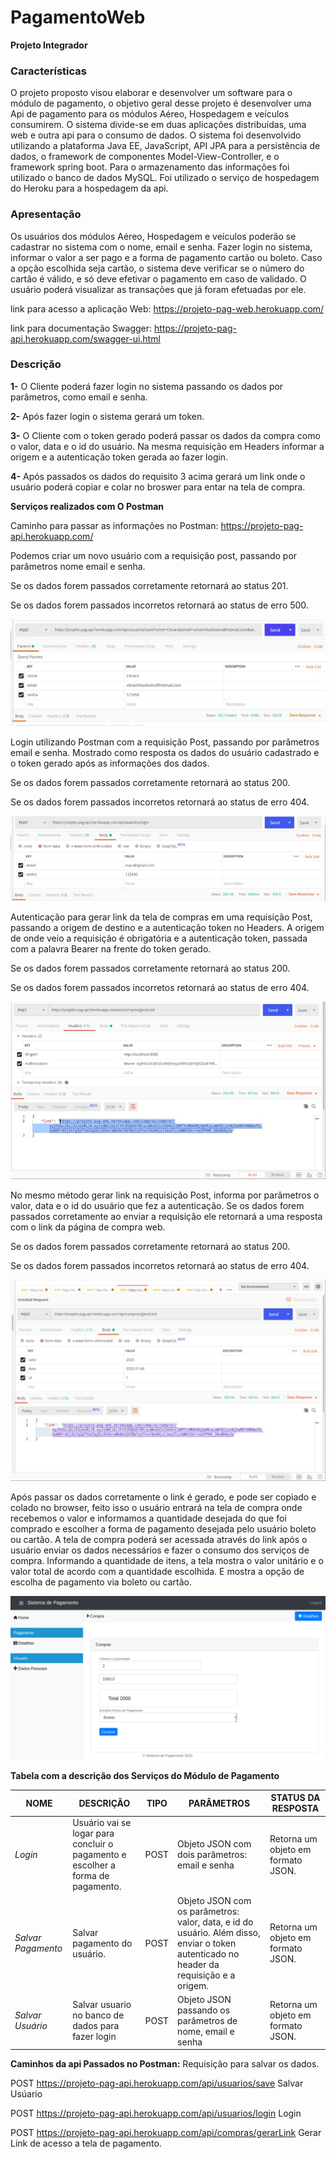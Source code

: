 #  PagamentoWeb
**Projeto Integrador**



### Características

O  projeto proposto visou elaborar e desenvolver um software para o módulo de pagamento, o objetivo geral desse projeto é desenvolver uma Api de pagamento para os módulos Aéreo, Hospedagem e veículos consumirem. O sistema divide-se em duas aplicações distribuídas, uma web e outra api para o consumo de dados. O sistema foi desenvolvido utilizando a plataforma Java EE, JavaScript, API JPA para a persistência de dados, o framework de componentes Model-View-Controller, e o framework spring boot. Para o armazenamento das informações foi utilizado o banco de dados MySQL. Foi utilizado o serviço de hospedagem do Heroku para a hospedagem  da api.

### Apresentação 

Os usuários dos módulos Aéreo, Hospedagem e veículos  poderão se cadastrar no sistema com o nome, email e senha. Fazer login no sistema,  informar o valor a ser pago e a forma de pagamento cartão ou boleto. Caso a opção escolhida seja cartão, o sistema deve verificar se o número do cartão é válido, e só deve efetivar o pagamento em caso de validado. O usuário poderá visualizar as transações que já foram efetuadas por ele.

link para acesso a aplicação Web: https://projeto-pag-web.herokuapp.com/

link para documentação Swagger: https://projeto-pag-api.herokuapp.com/swagger-ui.html


### Descrição 

**1-** O Cliente poderá fazer login no sistema passando os dados por parâmetros, como email e senha.

**2-** Após fazer login o sistema gerará um token.

**3-** O Cliente com o token gerado poderá passar os dados da compra como o valor, data e o id do usuário. Na mesma requisição em Headers informar a origem e a autenticação token gerada ao fazer login.

**4-** Após passados os dados do requisito 3 acima gerará um link onde o usuário poderá copiar e colar no broswer para entar na tela de compra.


**Serviços realizados com O Postman**

Caminho para passar as informações no Postman: https://projeto-pag-api.herokuapp.com/


Podemos criar um novo usuário com a requisição post, passando por parâmetros nome email e senha.

Se os dados forem passados corretamente retornará ao status 201.

Se os dados forem passados incorretos retornará ao status de erro 500.

![](https://github.com/cleocardoso/PagamentoWeb/blob/main/IMAGENS/PAGAE.png)


Login  utilizando Postman com a requisição Post,  passando por parâmetros email e senha. Mostrado como resposta os dados do usuário cadastrado e o token gerado após as informações dos dados.

Se os dados forem passados corretamente retornará ao status 200.

Se os dados forem passados incorretos retornará ao status de erro 404.


![](https://github.com/cleocardoso/PagamentoWeb/blob/main/IMAGENS/LOGINn(1).jpeg)


Autenticação para gerar link da tela de compras em uma requisição Post, passando a origem de destino  e a autenticação token  no Headers. A origem de onde veio a requisição é obrigatória e a autenticação token, passada com a palavra  Bearer  na frente do token gerado.

Se os dados forem passados corretamente retornará ao status 200.

Se os dados forem passados incorretos retornará ao status de erro 404.

![](https://github.com/cleocardoso/PagamentoWeb/blob/main/IMAGENS/GERARLINK.jpeg)


No mesmo método gerar link na requisição Post, informa por parâmetros o valor, data e o id do usuário que fez a autenticação.  Se os dados forem passados corretamente ao enviar a requisição ele retornará a uma resposta com o link da página de compra web.

Se os dados forem passados corretamente retornará ao status 200.

Se os dados forem passados incorretos retornará ao status de erro 404.


![](https://github.com/cleocardoso/PagamentoWeb/blob/main/IMAGENS/DADOS.jpeg)



Após passar os dados corretamente o link é gerado, e pode ser copiado e colado no browser,  feito isso o usuário entrará na tela de compra onde recebemos o valor e informamos a quantidade desejada do que foi comprado e escolher a forma de pagamento desejada pelo usuário boleto ou cartão. 
A tela de compra poderá ser acessada através do link após o usuário enviar os dados necessários e fazer o consumo dos serviços de compra. Informando a quantidade de itens, a tela mostra o valor unitário e o valor total de acordo com a quantidade escolhida. E mostra a opção de escolha de pagamento via boleto ou cartão.


![](https://github.com/cleocardoso/PagamentoWeb/blob/main/IMAGENS/Compra.png)





**Tabela com a descrição dos Serviços do Módulo de Pagamento**

NOME | DESCRIÇÃO | TIPO | PARÂMETROS | STATUS DA RESPOSTA
--------- | ------ | ------- | ------ | --------
_Login_ | Usuário vai se logar para concluir o pagamento e escolher a forma de pagamento. | POST | Objeto JSON com dois parâmetros: email e senha | Retorna um objeto em formato JSON. | Retorna 200 caso as credenciais sejam válidas. Caso contrário retorna 404.
_Salvar Pagamento_ | Salvar pagamento do usuário. | POST | Objeto JSON com os parâmetros: valor, data, e id do usuário. Além disso, enviar o token autenticado no header da requisição e a origem. | Retorna um objeto em formato JSON. | Retorna 200 caso o token seja autenticado e válido. Caso contrário retorna 403.
_Salvar Usuário_ | Salvar usuario no banco de dados para fazer login |POST |Objeto JSON passando os parâmetros de nome, email e senha | Retorna um objeto em formato JSON. | Retorna status 201 se os dados forem passados corretamente, caso não exista no banco, e retorna status 500 ou se o usuário já existir no banco ou dados passados incorretos.






**Caminhos da api Passados no Postman:**
Requisição para salvar os dados.

POST    https://projeto-pag-api.herokuapp.com/api/usuarios/save   Salvar Usúario

POST    https://projeto-pag-api.herokuapp.com/api/usuarios/login    Login

POST    https://projeto-pag-api.herokuapp.com/api/compras/gerarLink  Gerar Link de acesso a tela de pagamento.






  














































